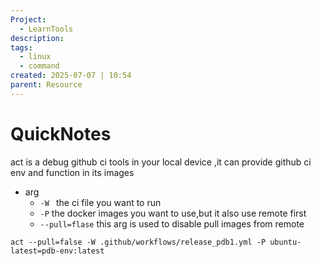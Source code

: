 ```yaml
---
Project:
  - LearnTools
description:
tags:
  - linux
  - command
created: 2025-07-07 | 10:54
parent: Resource
---
```

# QuickNotes
act is a debug github ci tools in your local device ,it can provide github ci env and function in its images 
- arg
	- `-W ` the ci file you want to run
	- `-P` the docker images you want to use,but it also use remote first
	- `--pull=flase` this arg is used to disable pull images from remote

```
act --pull=false -W .github/workflows/release_pdb1.yml -P ubuntu-latest=pdb-env:latest
```



